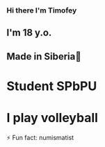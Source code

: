 ### Hi there I'm Timofey
## I'm 18 y.o.
## Made in Siberia🥶
# Student SPbPU
# I play volleyball
⚡ Fun fact: numismatist


<!--
**Turpakovv/Turpakovv** is a ✨ _special_ ✨ repository because its `README.md` (this file) appears on your GitHub profile.

Here are some ideas to get you started:

- 🔭 I’m currently working on ...
- 🌱 I’m currently learning ...
- 👯 I’m looking to collaborate on ...
- 🤔 I’m looking for help with ...
- 💬 Ask me about ...
- 📫 How to reach me: ...
- 😄 Pronouns: ...
- ⚡ Fun fact: ...
-->
